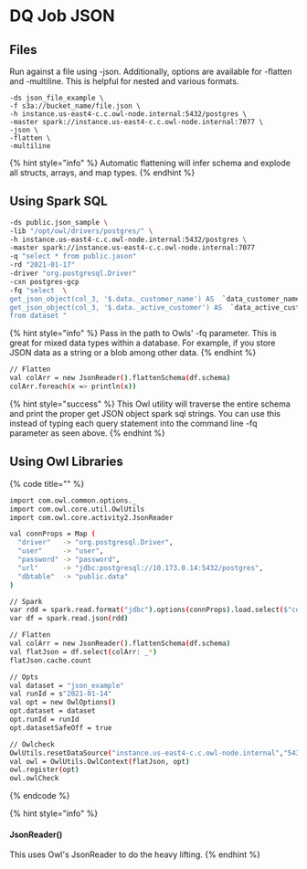 # DQ Job JSON

## Files

Run against a file using -json. Additionally, options are available for -flatten and -multiline. This is helpful for nested and various formats.

```
-ds json_file_example \
-f s3a://bucket_name/file.json \
-h instance.us-east4-c.c.owl-node.internal:5432/postgres \
-master spark://instance.us-east4-c.c.owl-node.internal:7077 \
-json \
-flatten \
-multiline 
```

{% hint style="info" %}
Automatic flattening will infer schema and explode all structs, arrays, and map types.
{% endhint %}

## Using Spark SQL

```bash
-ds public.json_sample \ 
-lib "/opt/owl/drivers/postgres/" \
-h instance.us-east4-c.c.owl-node.internal:5432/postgres \
-master spark://instance.us-east4-c.c.owl-node.internal:7077 
-q "select * from public.jason" 
-rd "2021-01-17" 
-driver "org.postgresql.Driver" 
-cxn postgres-gcp 
-fq "select  \
get_json_object(col_3, '$.data._customer_name') AS  `data_customer_name` , \
get_json_object(col_3, '$.data._active_customer') AS  `data_active_customer` , \
from dataset "  
```

{% hint style="info" %}
Pass in the path to Owls' -fq parameter. This is great for mixed data types within a database. For example, if you store JSON data as a string or a blob among other data.
{% endhint %}

```bash
// Flatten
val colArr = new JsonReader().flattenSchema(df.schema)
colArr.foreach(x => println(x))
```

{% hint style="success" %}
This Owl utility will traverse the entire schema and print the proper get JSON object spark sql strings. You can use this instead of typing each query statement into the command line -fq parameter as seen above.
{% endhint %}

## Using Owl Libraries

{% code title="" %}
```bash
import com.owl.common.options._
import com.owl.core.util.OwlUtils
import com.owl.core.activity2.JsonReader

val connProps = Map (
  "driver"   -> "org.postgresql.Driver",
  "user"     -> "user",
  "password" -> "password",
  "url"      -> "jdbc:postgresql://10.173.0.14:5432/postgres",
  "dbtable"  -> "public.data"
)

// Spark 
var rdd = spark.read.format("jdbc").options(connProps).load.select($"col_name").map(x=>x.toString()).rdd
var df = spark.read.json(rdd)

// Flatten
val colArr = new JsonReader().flattenSchema(df.schema)
val flatJson = df.select(colArr: _*)
flatJson.cache.count

// Opts
val dataset = "json_example"
val runId = s"2021-01-14"
val opt = new OwlOptions()
opt.dataset = dataset
opt.runId = runId
opt.datasetSafeOff = true

// Owlcheck
OwlUtils.resetDataSource("instance.us-east4-c.c.owl-node.internal","5432/postgres","user","pass", spark)
val owl = OwlUtils.OwlContext(flatJson, opt)
owl.register(opt)
owl.owlCheck
```
{% endcode %}

{% hint style="info" %}
#### JsonReader()

This uses Owl's JsonReader to do the heavy lifting.
{% endhint %}
